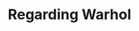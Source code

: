 ---
ee_id_show: '2848'
site: '1'
type: '5'
title: Regarding Warhol
url: regarding-warhol
live_url:
year: '2013'
venue: Warhol Museum
state_country: Pittsburgh
pitch: Silver Clouds, Super Mario Clouds ;-),,
ps:
imgs: Warhol-Pittsburgh-2013-02-install-05-database-Warhol_1.jpg,Warhol-Pittsburgh-2013-02-install-06-database-Warhol.jpg
things: "[7] [supermarioclouds] 2002-001 Super Mario Clouds"
status:
layout: shows
---
